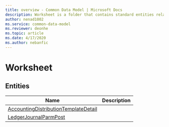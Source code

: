 ```yaml
---
title: overview - Common Data Model | Microsoft Docs
description: Worksheet is a folder that contains standard entities related to the Common Data Model.
author: nenad1002
ms.service: common-data-model
ms.reviewer: deonhe
ms.topic: article
ms.date: 4/17/2020
ms.author: nebanfic
---
```


# Worksheet


## Entities

|Name|Description|
|---|---|
|[AccountingDistributionTemplateDetail](AccountingDistributionTemplateDetail.md)||
|[LedgerJournalParmPost](LedgerJournalParmPost.md)||
